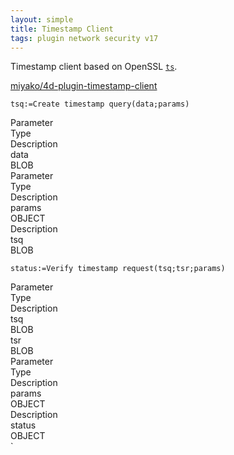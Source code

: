 ```yaml
---
layout: simple
title: Timestamp Client
tags: plugin network security v17
---
```


Timestamp client based on OpenSSL [``ts``](https://github.com/openssl/openssl/blob/master/apps/ts.c).

<!--more-->

[miyako/4d-plugin-timestamp-client](https://github.com/miyako/4d-plugin-timestamp-client/)

```
tsq:=Create timestamp query(data;params)
```

<div class="grid">
  <div class="syntax-th cell cell--2">Parameter</div>
  <div class="syntax-th cell cell--2">Type</div>
  <div class="syntax-th cell cell--8">Description</div>
  <div class="syntax-td cell cell--2">data</div>
  <div class="syntax-td cell cell--2">BLOB</div>
  <div class="syntax-td cell cell--8"></div>   
  <div class="syntax-th cell cell--2">Parameter</div>
  <div class="syntax-th cell cell--2">Type</div>
  <div class="syntax-th cell cell--8">Description</div>
  <div class="syntax-td cell cell--2">params</div>
  <div class="syntax-td cell cell--2">OBJECT</div>
  <div class="syntax-td cell cell--8"></div>     
  <div class="syntax-th cell cell--8">Description</div>
  <div class="syntax-td cell cell--2">tsq</div>
  <div class="syntax-td cell cell--2">BLOB</div>
  <div class="syntax-td cell cell--8"></div>       
</div> 

```
status:=Verify timestamp request(tsq;tsr;params)
```

<div class="grid">
  <div class="syntax-th cell cell--2">Parameter</div>
  <div class="syntax-th cell cell--2">Type</div>
  <div class="syntax-th cell cell--8">Description</div>
  <div class="syntax-td cell cell--2">tsq</div>
  <div class="syntax-td cell cell--2">BLOB</div>
  <div class="syntax-td cell cell--8"></div>   
  <div class="syntax-td cell cell--2">tsr</div>
  <div class="syntax-td cell cell--2">BLOB</div>
  <div class="syntax-td cell cell--8"></div>     
  <div class="syntax-th cell cell--2">Parameter</div>
  <div class="syntax-th cell cell--2">Type</div>
  <div class="syntax-th cell cell--8">Description</div>
  <div class="syntax-td cell cell--2">params</div>
  <div class="syntax-td cell cell--2">OBJECT</div>
  <div class="syntax-td cell cell--8"></div>     
  <div class="syntax-th cell cell--8">Description</div>
  <div class="syntax-td cell cell--2">status</div>
  <div class="syntax-td cell cell--2">OBJECT</div>
  <div class="syntax-td cell cell--8"></div>       
</div> 
`
